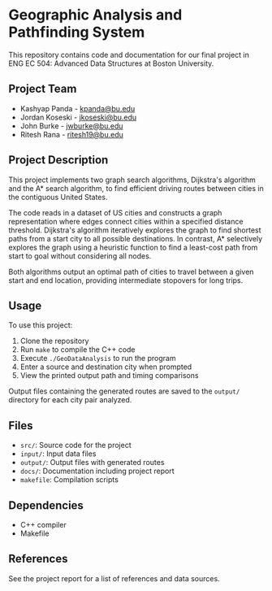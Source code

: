 # Geographic Analysis and Pathfinding System

This repository contains code and documentation for our final project in ENG EC 504: Advanced Data Structures at Boston University.  

## Project Team

- Kashyap Panda - kpanda@bu.edu
- Jordan Koseski - jkoseski@bu.edu  
- John Burke - jwburke@bu.edu
- Ritesh Rana - ritesh19@bu.edu

## Project Description  

This project implements two graph search algorithms, Dijkstra's algorithm and the A* search algorithm, to find efficient driving routes between cities in the contiguous United States.

The code reads in a dataset of US cities and constructs a graph representation where edges connect cities within a specified distance threshold. Dijkstra's algorithm iteratively explores the graph to find shortest paths from a start city to all possible destinations. In contrast, A* selectively explores the graph using a heuristic function to find a least-cost path from start to goal without considering all nodes.  

Both algorithms output an optimal path of cities to travel between a given start and end location, providing intermediate stopovers for long trips.

## Usage  

To use this project:

1. Clone the repository
2. Run `make` to compile the C++ code
3. Execute `./GeoDataAnalysis` to run the program 
4. Enter a source and destination city when prompted  
5. View the printed output path and timing comparisons  

Output files containing the generated routes are saved to the `output/` directory for each city pair analyzed.

## Files  

- `src/`: Source code for the project  
- `input/`: Input data files
- `output/`: Output files with generated routes
- `docs/`: Documentation including project report 
- `makefile`: Compilation scripts

## Dependencies  

- C++ compiler
- Makefile

## References  

See the project report for a list of references and data sources.